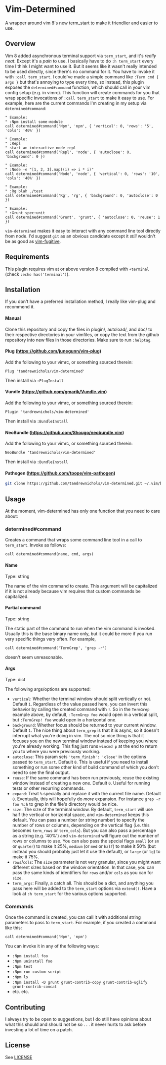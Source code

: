 # Vim-Determined

A wrapper around vim 8's new term_start to make it friendlier and easier to use.

## Overview

Vim 8 added asynchronous terminal support via `term_start`, and it's _really neat_. Except it's a _pain_ to use. I basically have to do `:h term_start` every time I think I might want to use it. But it seems like it wasn't really intended to be used directly, since there's no command for it. You have to invoke it with `:call term_start`. I could've made a simple command like `:Term cmd { args }` but that's annoying to type every time, so instead, this plugin exposes the `determined#command` function, which should call in your vim config setup (e.g. in vimrc). This function will create commands for you that wrap specific invocations of `:call term_start` to make it easy to use. For example, here are the current commands I'm creating in my setup via `determined#command`:

```vim
" Example:
" :Npm install some-module
call determined#command('Npm', 'npm', { 'vertical': 0, 'rows': '5', 'cols': '40%' })

" Example:
" :Repl
" start an interactive node repl
call determined#command('Repl', 'node', { 'autoclose': 0, 'background': 0 })

" Example:
" :Node -e "[1, 2, 3].map((i) => i * i)"
call determined#command('Node', 'node', { 'vertical': 0, 'rows': '10', 'cols': '40%' })

" Example:
" :Rg blah ./test
call determined#command('Rg', 'rg', { 'background': 0, 'autoclose': 0 })

" Example:
" :Grunt spec:unit
call determined#command('Grunt', 'grunt', { 'autoclose': 0, 'reuse': 1 })
```

`vim-determined` makes it easy to interact with any command line tool directly from node. I'd suggest `git` as an obvious candidate except it _still_ wouldn't be as good as [vim-fugitive](https://github.com/tpope/vim-fugitive).

## Requirements

This plugin requires vim at or above version 8 compiled with `+terminal` (check `:echo has('terminal')`).

## Installation

If you don't have a preferred installation method, I really like vim-plug and recommend it.

#### Manual

Clone this repository and copy the files in plugin/, autoload/, and doc/ to their respective directories in your vimfiles, or copy the text from the github repository into new files in those directories. Make sure to run `:helptag`.

#### Plug (https://github.com/junegunn/vim-plug)

Add the following to your vimrc, or something sourced therein:

```vim
Plug 'tandrewnichols/vim-determined'
```

Then install via `:PlugInstall`

#### Vundle (https://github.com/gmarik/Vundle.vim)

Add the following to your vimrc, or something sourced therein:

```vim
Plugin 'tandrewnichols/vim-determined'
```

Then install via `:BundleInstall`

#### NeoBundle (https://github.com/Shougo/neobundle.vim)

Add the following to your vimrc, or something sourced therein:

```vim
NeoBundle 'tandrewnichols/vim-determined'
```

Then install via `:BundleInstall`

#### Pathogen (https://github.com/tpope/vim-pathogen)

```sh
git clone https://github.com/tandrewnichols/vim-determined.git ~/.vim/bundle/vim-determined
```

## Usage

At the moment, vim-determined has only one function that you need to care about:

### determined#command

Creates a command that wraps some command line tool in a call to `term_start`. Invoke as follows:

```vim
call determined#command(name, cmd, args)
```

#### Name

Type: string

The name of the vim command to create. This argument will be capitalized if it is not already because vim requires that custom commands be capitalized.

#### Partial command

Type: string

The static part of the command to run when the vim command is invoked. Usually this is the base binary name only, but it could be more if you run very specific things very often. For example,

```vim
call determined#command('TermGrep', 'grep -r')
```

doesn't seem unreasonable.

#### Args

Type: dict

The following args/options are supported:

- `vertical`: Whether the terminal window should split vertically or not. Default `1`. Regardless of the value passed here, you can invert this behavior by calling the created command with `!`. So in the `TermGrep` example above, by default, `:TermGrep foo` would open in a vertical split, but `:TermGrep! foo` would open in a horizontal one.
- `background`: Whether focus should be returned to your current window. Default `1`. The nice thing about `term_grep` is that it is async, so it doesn't interrupt what you're doing in vim. The not so nice thing is that it focuses you on the new terminal window instead of keeping you where you're already working. This flag just runs `wincmd p` at the end to return you to where you were previously working.
- `autoclose`: This param sets `'term_finish': 'close'` in the options passed to `term_start`. Default `0`. This is useful if you need to install something or run some other kind of build command of which you don't need to see the final output.
- `reuse`: If the same command has been run previously, reuse the existing window instead of creating a new one. Default `0`. Useful for running tests or other recurring commands.
- `expand`: Treat `%` specially and replace it with the current file name. Default `0`. Eventually, this will hopefully do _more_ expansion. For instance `grep -r foo %:h` to grep in the file's directory would be nice.
- `size`: The size of the terminal window. By default, `term_start` will use half the vertical or horizontal space, and `vim-determined` keeps this default. You can pass a number (or string number) to specify the number of rows or columns, depending on the vertical flag (i.e. this becomes `term_rows` or `term_cols`). But you can also pass a percentage as a string (e.g. '40%') and `vim-determined` will figure out the number of rows or columns to use. You can also pass the special flags `small` (or `sm` or `quarter`) to make it 25%, `medium` (or `med` or `half`) to make it 50% (but instead you should probably just let it use the default), or `large` (or `lg`) to make it 75%.
- `rows`/`cols`: The `size` parameter is not very granular, since you might want different sizes based on the window orientation. In that case, you can pass the same kinds of identifiers for `rows` and/or `cols` as you can for `size`.
- `term_args`: Finally, a catch all. This should be a dict, and anything you pass here will be added to the `term_start` options via `extend()`. Have a look at `:h term_start` for the various options supported.

### Commands

Once the command is created, you can call it with additional string parameters to pass to `term_start`. For example, if you created a command like this:

```vim
call determined#command('Npm', 'npm')
```

You can invoke it in any of the following ways:

- `:Npm install foo`
- `:Npm uninstall foo`
- `:Npm test`
- `:Npm run custom-script`
- `:Npm ls`
- `:Npm install -D grunt grunt-contrib-copy grunt-contrib-uglify grunt-contrib-concat`
- etc. etc.

## Contributing

I always try to be open to suggestions, but I do still have opinions about what this should and should not be so . . . it never hurts to ask before investing a lot of time on a patch.

## License

See [LICENSE](./LICENSE)
